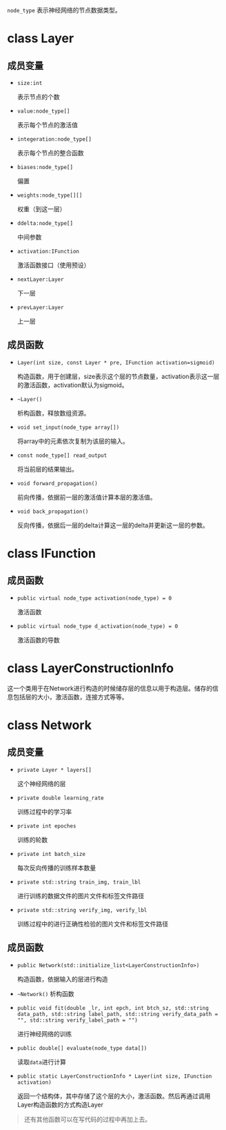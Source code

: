 `node_type` 表示神经网络的节点数据类型。

# class Layer

## 成员变量

- `size:int`

  表示节点的个数

- `value:node_type[]`

  表示每个节点的激活值

- `integeration:node_type[]`

  表示每个节点的整合函数

- `biases:node_type[]`

  偏置

- `weights:node_type[][]`

  权重（到这一层）

- `ddelta:node_type[]`

  中间参数

- `activation:IFunction`

  激活函数接口（使用预设）

- `nextLayer:Layer`

  下一层

- `prevLayer:Layer`

  上一层

## 成员函数

- `Layer(int size, const Layer * pre, IFunction activation=sigmoid)`

  构造函数，用于创建层，size表示这个层的节点数量，activation表示这一层的激活函数，activation默认为sigmoid。

- `~Layer()`

  析构函数，释放数组资源。

- `void set_input(node_type array[])`

  将array中的元素依次复制为该层的输入。

- `const node_type[] read_output`

  将当前层的结果输出。

- `void forward_propagation()`

  前向传播，依据前一层的激活值计算本层的激活值。

- `void back_propagation()`

  反向传播，依据后一层的delta计算这一层的delta并更新这一层的参数。

# class IFunction

## 成员函数

- `public virtual node_type activation(node_type) = 0`

  激活函数

- `public virtual node_type d_activation(node_type) = 0`

  激活函数的导数

# class LayerConstructionInfo

这一个类用于在Network进行构造的时候储存层的信息以用于构造层。储存的信息包括层的大小，激活函数，连接方式等等。

# class Network

## 成员变量

- `private Layer * layers[]`

  这个神经网络的层

- `private double learning_rate`

  训练过程中的学习率

- `private int epoches`

  训练的轮数

- `private int batch_size`

  每次反向传播的训练样本数量

- `private std::string train_img, train_lbl`

  进行训练的数据文件的图片文件和标签文件路径

- `private std::string verify_img, verify_lbl`

  训练过程中的进行正确性检验的图片文件和标签文件路径

## 成员函数

- `public Network(std::initialize_list<LayerConstructionInfo>)`

  构造函数，依据输入的层进行构造

- `~Network()` 析构函数

- `public void fit(double _lr, int epch, int btch_sz, std::string data_path, std::string label_path, std::string verify_data_path = "", std::string verify_label_path = "")`

  进行神经网络的训练

- `public double[] evaluate(node_type data[])`

  读取`data`进行计算

- `public static LayerConstructionInfo * Layer(int size, IFunction activation)`

  返回一个结构体，其中存储了这个层的大小，激活函数。然后再通过调用Layer构造函数的方式构造Layer

> 还有其他函数可以在写代码的过程中再加上去。

